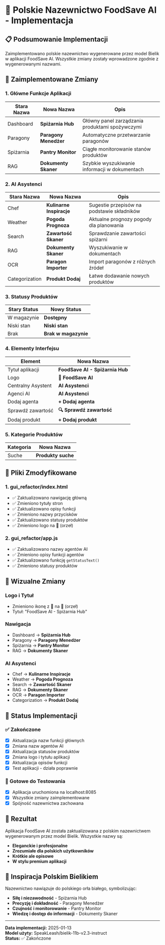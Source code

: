 # 🦅 Polskie Nazewnictwo FoodSave AI - Implementacja

## 📋 Podsumowanie Implementacji

Zaimplementowano polskie nazewnictwo wygenerowane przez model Bielik w aplikacji FoodSave AI. Wszystkie zmiany zostały wprowadzone zgodnie z wygenerowanymi nazwami.

## 🎯 Zaimplementowane Zmiany

### 1. **Główne Funkcje Aplikacji**

| Stara Nazwa | Nowa Nazwa | Opis |
|-------------|------------|------|
| Dashboard | **Spiżarnia Hub** | Główny panel zarządzania produktami spożywczymi |
| Paragony | **Paragony Menedżer** | Automatyczne przetwarzanie paragonów |
| Spiżarnia | **Pantry Monitor** | Ciągłe monitorowanie stanów produktów |
| RAG | **Dokumenty Skaner** | Szybkie wyszukiwanie informacji w dokumentach |

### 2. **AI Asystenci**

| Stara Nazwa | Nowa Nazwa | Opis |
|-------------|------------|------|
| Chef | **Kulinarne Inspiracje** | Sugestie przepisów na podstawie składników |
| Weather | **Pogoda Prognoza** | Aktualne prognozy pogody dla planowania |
| Search | **Zawartość Skaner** | Sprawdzanie zawartości spiżarni |
| RAG | **Dokumenty Skaner** | Wyszukiwanie w dokumentach |
| OCR | **Paragon Importer** | Import paragonów z różnych źródeł |
| Categorization | **Produkt Dodaj** | Łatwe dodawanie nowych produktów |

### 3. **Statusy Produktów**

| Stary Status | Nowy Status |
|-------------|------------|
| W magazynie | **Dostępny** |
| Niski stan | **Niski stan** |
| Brak | **Brak w magazynie** |

### 4. **Elementy Interfejsu**

| Element | Nowa Nazwa |
|---------|------------|
| Tytuł aplikacji | **FoodSave AI - Spiżarnia Hub** |
| Logo | **🦅 FoodSave AI** |
| Centralny Asystent | **AI Asystenci** |
| Agenci AI | **AI Asystenci** |
| Dodaj agenta | **+ Dodaj agenta** |
| Sprawdź zawartość | **🔍 Sprawdź zawartość** |
| Dodaj produkt | **+ Dodaj produkt** |

### 5. **Kategorie Produktów**

| Kategoria | Nowa Nazwa |
|-----------|------------|
| Suche | **Produkty suche** |

## 🔧 Pliki Zmodyfikowane

### 1. **gui_refactor/index.html**
- ✅ Zaktualizowano nawigację główną
- ✅ Zmieniono tytuły stron
- ✅ Zaktualizowano opisy funkcji
- ✅ Zmieniono nazwy przycisków
- ✅ Zaktualizowano statusy produktów
- ✅ Zmieniono logo na 🦅 (orzeł)

### 2. **gui_refactor/app.js**
- ✅ Zaktualizowano nazwy agentów AI
- ✅ Zmieniono opisy funkcji agentów
- ✅ Zaktualizowano funkcję `getStatusText()`
- ✅ Zmieniono statusy produktów

## 🎨 Wizualne Zmiany

### **Logo i Tytuł**
- Zmieniono ikonę z 🤖 na 🦅 (orzeł)
- Tytuł: "FoodSave AI - Spiżarnia Hub"

### **Nawigacja**
- Dashboard → **Spiżarnia Hub**
- Paragony → **Paragony Menedżer**
- Spiżarnia → **Pantry Monitor**
- RAG → **Dokumenty Skaner**

### **AI Asystenci**
- Chef → **Kulinarne Inspiracje**
- Weather → **Pogoda Prognoza**
- Search → **Zawartość Skaner**
- RAG → **Dokumenty Skaner**
- OCR → **Paragon Importer**
- Categorization → **Produkt Dodaj**

## 🚀 Status Implementacji

### ✅ **Zakończone**
- [x] Aktualizacja nazw funkcji głównych
- [x] Zmiana nazw agentów AI
- [x] Aktualizacja statusów produktów
- [x] Zmiana logo i tytułu aplikacji
- [x] Aktualizacja opisów funkcji
- [x] Test aplikacji - działa poprawnie

### 🔄 **Gotowe do Testowania**
- [x] Aplikacja uruchomiona na localhost:8085
- [x] Wszystkie zmiany zaimplementowane
- [x] Spójność nazewnictwa zachowana

## 🎯 Rezultat

Aplikacja FoodSave AI została zaktualizowana z polskim nazewnictwem wygenerowanym przez model Bielik. Wszystkie nazwy są:

- **Eleganckie i profesjonalne**
- **Zrozumiałe dla polskich użytkowników**
- **Krótkie ale opisowe**
- **W stylu premium aplikacji**

## 🦅 **Inspiracja Polskim Bielikiem**

Nazewnictwo nawiązuje do polskiego orła białego, symbolizując:
- **Siłę i niezawodność** - Spiżarnia Hub
- **Precyzję i dokładność** - Paragony Menedżer
- **Czujność i monitorowanie** - Pantry Monitor
- **Wiedzę i dostęp do informacji** - Dokumenty Skaner

---

**Data implementacji:** 2025-01-13  
**Model użyty:** SpeakLeash/bielik-11b-v2.3-instruct  
**Status:** ✅ Zakończone 